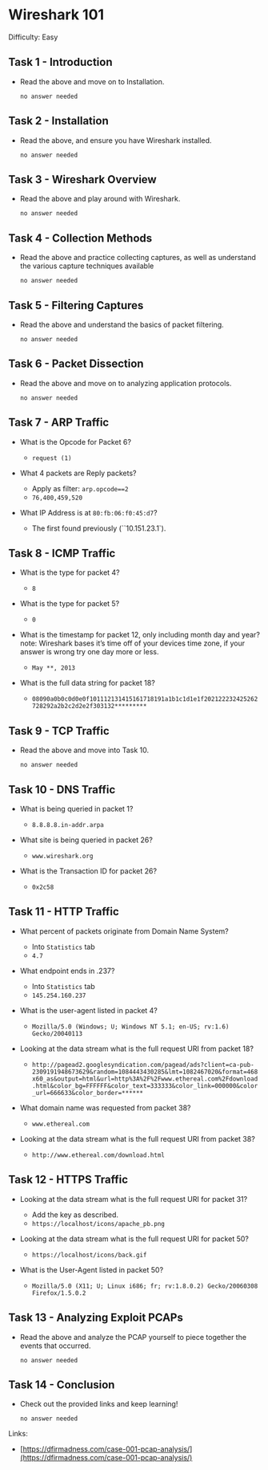 # Wireshark 101

Difficulty: Easy

## Task 1 - Introduction

- Read the above and move on to Installation.

	  no answer needed

## Task 2 - Installation

- Read the above, and ensure you have Wireshark installed.

	  no answer needed

## Task 3 - Wireshark Overview

- Read the above and play around with Wireshark.

	  no answer needed

## Task 4 - Collection Methods

- Read the above and practice collecting captures, as well as understand the various capture techniques available

	  no answer needed

## Task 5 - Filtering Captures

- Read the above and understand the basics of packet filtering.

	  no answer needed

## Task 6 - Packet Dissection

- Read the above and move on to analyzing application protocols.

	  no answer needed

## Task 7 - ARP Traffic

- What is the Opcode for Packet 6?

	- `request (1)`

- What 4 packets are Reply packets?

	- Apply as filter: `arp.opcode==2`
	- `76,400,459,520`

- What IP Address is at `80:fb:06:f0:45:d7`?

	- The first found previously (``10.151.23.1`).

## Task 8 - ICMP Traffic

- What is the type for packet 4?

	- `8`

- What is the type for packet 5?

	- `0`

- What is the timestamp for packet 12, only including month day and year? note: Wireshark bases it’s time off of your devices time zone, if your answer is wrong try one day more or less.
	
	- `May **, 2013`

- What is the full data string for packet 18?

	- `08090a0b0c0d0e0f101112131415161718191a1b1c1d1e1f202122232425262728292a2b2c2d2e2f303132*********`

## Task 9 - TCP Traffic

- Read the above and move into Task 10.

	  no answer needed

## Task 10 - DNS Traffic

- What is being queried in packet 1?

	- `8.8.8.8.in-addr.arpa`

- What site is being queried in packet 26?

	- `www.wireshark.org`

- What is the Transaction ID for packet 26?

	- `0x2c58`

## Task 11 - HTTP Traffic

- What percent of packets originate from Domain Name System?

	- Into `Statistics` tab
	- `4.7`

- What endpoint ends in .237?

	- Into `Statistics` tab
	- `145.254.160.237`

- What is the user-agent listed in packet 4?

	- `Mozilla/5.0 (Windows; U; Windows NT 5.1; en-US; rv:1.6) Gecko/20040113`

- Looking at the data stream what is the full request URI from packet 18?

	- `http://pagead2.googlesyndication.com/pagead/ads?client=ca-pub-2309191948673629&random=1084443430285&lmt=1082467020&format=468x60_as&output=html&url=http%3A%2F%2Fwww.ethereal.com%2Fdownload.html&color_bg=FFFFFF&color_text=333333&color_link=000000&color_url=666633&color_border=******`

- What domain name was requested from packet 38?

	- `www.ethereal.com`

- Looking at the data stream what is the full request URI from packet 38?

	- `http://www.ethereal.com/download.html`

## Task 12 - HTTPS Traffic

- Looking at the data stream what is the full request URI for packet 31?

	- Add the key as described.
	- `https://localhost/icons/apache_pb.png`

- Looking at the data stream what is the full request URI for packet 50?

	- `https://localhost/icons/back.gif`

- What is the User-Agent listed in packet 50?

	- `Mozilla/5.0 (X11; U; Linux i686; fr; rv:1.8.0.2) Gecko/20060308 Firefox/1.5.0.2`

## Task 13 - Analyzing Exploit PCAPs

- Read the above and analyze the PCAP yourself  to piece together the events that occurred.

	  no answer needed

## Task 14 - Conclusion

- Check out the provided links and keep learning!

	  no answer needed

Links:
- [https://dfirmadness.com/case-001-pcap-analysis/](https://dfirmadness.com/case-001-pcap-analysis/)

